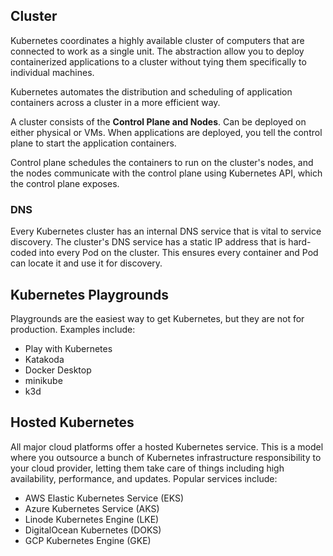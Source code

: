 ## Cluster

Kubernetes coordinates a highly available cluster of computers that are connected to work as a single unit. The abstraction allow you to deploy containerized applications to a cluster without tying them specifically to individual machines.

Kubernetes automates the distribution and scheduling of application containers across a cluster in a more efficient way.

A cluster consists of the **Control Plane and Nodes**. Can be deployed on either physical or VMs. When applications are deployed, you tell the control plane to start the application containers.

Control plane schedules the containers to run on the cluster's nodes, and the nodes communicate with the control plane using Kubernetes API, which the control plane exposes.

### DNS

Every Kubernetes cluster has an internal DNS service that is vital to service discovery. The cluster's DNS service has a static IP address that is hard-coded into every Pod on the cluster. This ensures every container and Pod can locate it and use it for discovery.

## Kubernetes Playgrounds

Playgrounds are the easiest way to get Kubernetes, but they are not for production. Examples include:

- Play with Kubernetes
- Katakoda
- Docker Desktop
- minikube
- k3d

## Hosted Kubernetes

All major cloud platforms offer a hosted Kubernetes service. This is a model where you outsource a bunch of Kubernetes infrastructure responsibility to your cloud provider, letting them take care of things including high availability, performance, and updates. Popular services include:

- AWS Elastic Kubernetes Service (EKS)
- Azure Kubernetes Service (AKS)
- Linode Kubernetes Engine (LKE)
- DigitalOcean Kubernetes (DOKS)
- GCP Kubernetes Engine (GKE)
